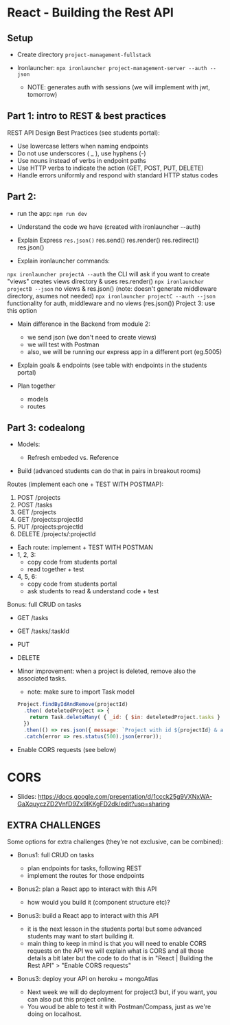 

# React - Building the Rest API



<!-- 

- Slides (REST + endpoints we will implement): 
  https://docs.google.com/presentation/d/194i1dCV2vpqTN5T3yC5lysvfS-_fnEkok97QpaOtb3w/edit?usp=sharing

- Video: What is a REST API? (explains RESTful) (6 min., Mosh)
  - https://www.youtube.com/watch?v=SLwpqD8n3d0



- Students portal: some things highlighted


- Final result:
  https://github.com/Ironborn-Ironhack-March-2022/ironborn-project-management-server/commits/main


  note: the last commits are for Auth ("functionality to register" + "functionality for authentication")


- Approach: 
  - option 1: codealong (takes quite a bit of time, 4-6h )
  - option 2: giving students the code & ask them to try to understand it ? (they may feel overwhelmed)

-->

## Setup

- Create directory `project-management-fullstack`

- Ironlauncher: `npx ironlauncher project-management-server --auth --json`
  - NOTE: generates auth with sessions (we will implement with jwt, tomorrow)


  <!-- 

  @Luis / IMPORTANT
  @Luis / IMPORTANT
  @Luis / IMPORTANT
  @Luis / IMPORTANT
  
  initialize with ironlauncher --auth --json 
  (so that we can speed up backend auth lecture) 
  
  -->


## Part 1: intro to REST & best practices 


REST API Design Best Practices (see students portal):
- Use lowercase letters when naming endpoints
- Do not use underscores ( _ ), use hyphens (-)
- Use nouns instead of verbs in endpoint paths
- Use HTTP verbs to indicate the action (GET, POST, PUT, DELETE)
- Handle errors uniformly and respond with standard HTTP status codes


## Part 2:

- run the app: `npm run dev`

- Understand the code we have (created with ironlauncher --auth)


- Explain Express `res.json()`
  res.send()
  res.render()
  res.redirect()
  res.json()


- Explain ironlauncher commands:

`npx ironlauncher projectA --auth`
  the CLI will ask if you want to create "views"
  creates views directory & uses res.render()
`npx ironlauncher projectB --json`
  no views & res.json()
  (note: doesn't generate middleware directory, asumes not needed)
`npx ironlauncher projectC --auth --json`
  functionality for auth, middleware and no views (res.json())
  Project 3: use this option


- Main difference in the Backend from module 2:
  - we send json (we don't need to create views)
  - we will test with Postman
  - also, we will be running our express app in a different port (eg.5005)


- Explain goals & endpoints
  (see table with endpoints in the students portal)


- Plan together
  - models
  - routes



## Part 3: codealong

- Models:
  - Refresh embeded vs. Reference



- Build (advanced students can do that in pairs in breakout rooms)



Routes (implement each one + TEST WITH POSTMAP):
1. POST /projects
2. POST /tasks
3. GET /projects
4. GET /projects:projectId
5. PUT /projects:projectId
6. DELETE /projects/:projectId

- Each route: implement + TEST WITH POSTMAN
- 1, 2, 3: 
  - copy code from students portal
  - read together + test
- 4, 5, 6: 
  - copy code from students portal
  - ask students to read & understand code + test


Bonus: full CRUD on tasks
  - GET /tasks
  - GET /tasks/:taskId
  - PUT
  - DELETE

- Minor improvement: when a project is deleted, remove also the associated tasks.
  - note: make sure to import Task model

  ```javascript
  Project.findByIdAndRemove(projectId)
    .then( deteletedProject => {
      return Task.deleteMany( { _id: { $in: deteletedProject.tasks } } );
    })
    .then(() => res.json({ message: `Project with id ${projectId} & all associated tasks were removed successfully.` }))
    .catch(error => res.status(500).json(error));
  ```  



- Enable CORS requests (see below)



# CORS

- Slides: 
  https://docs.google.com/presentation/d/1ccck25g9VXNxWA-GaXquyczZD2VnfD9Zx9lKKgFD2dk/edit?usp=sharing

  <!-- @todo: improve slides -->
  <!-- @todo: improve slides -->
  <!-- @todo: improve slides -->



## EXTRA CHALLENGES

Some options for extra challenges (they're not exclusive, can be combined):

- Bonus1: full CRUD on tasks
  - plan endpoints for tasks, following REST
  - implement the routes for those endpoints

- Bonus2: plan a React app to interact with this API
  - how would you build it (component structure etc)?

- Bonus3: build a React app to interact with this API
  - it is the next lesson in the students portal but some advanced students may want to start building it.
  - main thing to keep in mind is that you will need to enable CORS requests on the API
we will explain what is CORS and all those details a bit later but the code to do that is in "React | Building the Rest API" > "Enable CORS requests"

- Bonus3: deploy your API on heroku + mongoAtlas
  - Next week  we will do deployment for project3 but, if you want, you can also put this project online. 
  - You woud be able to test it with Postman/Compass, just as we're doing on localhost.





